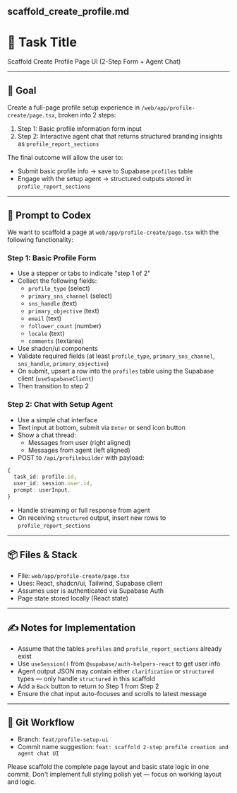## scaffold_create_profile.md

# 📄 Task Title
Scaffold Create Profile Page UI (2-Step Form + Agent Chat)

---

## 🎯 Goal
Create a full-page profile setup experience in `/web/app/profile-create/page.tsx`, broken into 2 steps:
1. Step 1: Basic profile information form input
2. Step 2: Interactive agent chat that returns structured branding insights as `profile_report_sections`

The final outcome will allow the user to:
- Submit basic profile info → save to Supabase `profiles` table
- Engage with the setup agent → structured outputs stored in `profile_report_sections`

---

## 🧠 Prompt to Codex

We want to scaffold a page at `web/app/profile-create/page.tsx` with the following functionality:

### Step 1: Basic Profile Form
- Use a stepper or tabs to indicate "step 1 of 2"
- Collect the following fields:
  - `profile_type` (select)
  - `primary_sns_channel` (select)
  - `sns_handle` (text)
  - `primary_objective` (text)
  - `email` (text)
  - `follower_count` (number)
  - `locale` (text)
  - `comments` (textarea)
- Use shadcn/ui components
- Validate required fields (at least `profile_type`, `primary_sns_channel`, `sns_handle`, `primary_objective`)
- On submit, upsert a row into the `profiles` table using the Supabase client (`useSupabaseClient`)
- Then transition to step 2

### Step 2: Chat with Setup Agent
- Use a simple chat interface
- Text input at bottom, submit via `Enter` or send icon button
- Show a chat thread:
  - Messages from user (right aligned)
  - Messages from agent (left aligned)
- POST to `/api/profilebuilder` with payload:
```ts
{
  task_id: profile.id,
  user_id: session.user.id,
  prompt: userInput,
}
```
- Handle streaming or full response from agent
- On receiving `structured` output, insert new rows to `profile_report_sections`

---

## 📦 Files & Stack
- File: `web/app/profile-create/page.tsx`
- Uses: React, shadcn/ui, Tailwind, Supabase client
- Assumes user is authenticated via Supabase Auth
- Page state stored locally (React state)

---

## ✍️ Notes for Implementation
- Assume that the tables `profiles` and `profile_report_sections` already exist
- Use `useSession()` from `@supabase/auth-helpers-react` to get user info
- Agent output JSON may contain either `clarification` or `structured` types — only handle `structured` in this scaffold
- Add a `Back` button to return to Step 1 from Step 2
- Ensure the chat input auto-focuses and scrolls to latest message

---

## 🔀 Git Workflow
- Branch: `feat/profile-setup-ui`
- Commit name suggestion: `feat: scaffold 2-step profile creation and agent chat UI`

Please scaffold the complete page layout and basic state logic in one commit. Don't implement full styling polish yet — focus on working layout and logic.
